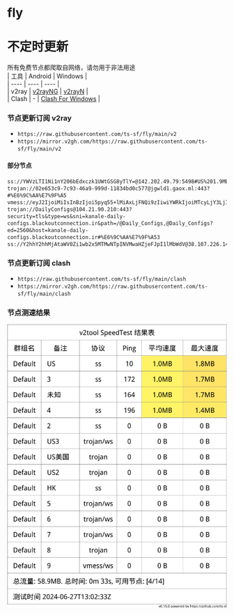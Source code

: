 # fly
# 不定时更新
所有免费节点都爬取自网络，请勿用于非法用途  
|  工具  | Android  | Windows  |  
|  ----  | ----   | ----  |  
| v2ray  | [v2rayNG](https://github.com/2dust/v2rayNG/releases) | [v2rayN](https://github.com/2dust/v2rayN/releases) |  
| Clash  | - | [Clash For Windows](https://github.com/2dust/clashN/releases) | 
  
### 节点更新订阅  v2ray
- `https://raw.githubusercontent.com/ts-sf/fly/main/v2`  
- `https://mirror.v2gh.com/https://raw.githubusercontent.com/ts-sf/fly/main/v2`  

#### 部分节点  
``` 
ss://YWVzLTI1Ni1nY206bEdxczk1UWtGSG8yTlY=@142.202.49.79:5498#US%201.9MB%2Fs
trojan://02e653c9-7c93-46a9-999d-11834bd0c577@jgwld1.gaox.ml:443?#%E6%9C%AA%E7%9F%A5
vmess://eyJ2IjoiMiIsInBzIjoi5pyq55+lMiAxLjFNQi9zIiwiYWRkIjoiMTcyLjY3LjIwNC44NCIsInBvcnQiOiI0NDMiLCJpZCI6Ijk1MGRiNmFhLTQ5MjYtNDYxNi04MTZlLWVjMDMxMmRjYjg3YiIsImFpZCI6IjAiLCJzY3kiOiJhdXRvIiwibmV0Ijoid3MiLCJ0eXBlIjoiIiwiaG9zdCI6ImphaGZramhhLmNmZCIsInBhdGgiOiIvbGlua3dzIiwidGxzIjoidGxzIiwic25pIjoiamFoZmtqaGEuY2ZkIiwidGVzdF9uYW1lIjoiMiJ9
trojan://DailyConfigs@104.21.90.210:443?security=tls&type=ws&sni=kanale-daily-configs.blackoutconnection.ir&path=/@Daily_Configs,@Daily_Configs?ed=2560&host=kanale-daily-configs.blackoutconnection.ir#%E6%9C%AA%E7%9F%A53
ss://Y2hhY2hhMjAtaWV0Zi1wb2x5MTMwNTpINVMwaHZjeFJpI1lMbWdV@38.107.226.146:1230#US2%206.3MB%2Fs
```
### 节点更新订阅  clash
- `https://raw.githubusercontent.com/ts-sf/fly/main/clash`  
- `https://mirror.v2gh.com/https://raw.githubusercontent.com/ts-sf/fly/main/clash`  

### 节点测速结果
![image](traffic.png)
